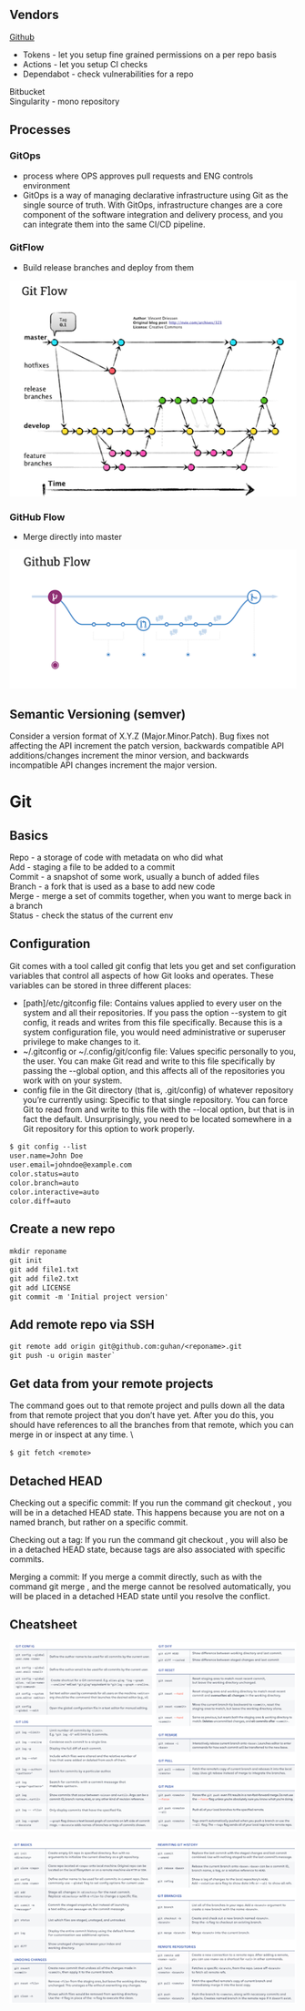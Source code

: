 
## Vendors
[Github](https://github.com)
- Tokens - let you setup fine grained permissions on a per repo basis
- Actions - let you setup CI checks 
- Dependabot - check vulnerabilities for a repo
  
Bitbucket \
Singularity - mono repository

## Processes
### GitOps 
- process where OPS approves pull requests and ENG controls environment
- GitOps is a way of managing declarative infrastructure using Git as the single source of truth. With GitOps, infrastructure changes are a core component of the software integration and delivery process, and you can integrate them into the same CI/CD pipeline. 


### GitFlow 
- Build release branches and deploy from them
  
![GitFlow](/images/gitflow.png)

### GitHub Flow
- Merge directly into master
  
![GitHub Flow](/images/githubflow.png)

## Semantic Versioning (semver)
Consider a version format of X.Y.Z (Major.Minor.Patch). Bug fixes not affecting the API increment the patch version, backwards compatible API additions/changes increment the minor version, and backwards incompatible API changes increment the major version.




# Git

## Basics
Repo - a storage of code with metadata on who did what \
Add - staging a file to be added to a commit \
Commit - a snapshot of some work, usually a bunch of added files \
Branch - a fork that is used as a base to add new code \
Merge - merge a set of commits together, when you want to merge back in a branch \
Status - check the status of the current env 

## Configuration
Git comes with a tool called git config that lets you get and set configuration variables that control all aspects of how Git looks and operates. These variables can be stored in three different places: 
- [path]/etc/gitconfig file: Contains values applied to every user on the system and all their repositories. If you pass the option --system to git config, it reads and writes from this file specifically. Because this is a system configuration file, you would need administrative or superuser privilege to make changes to it. 
- ~/.gitconfig or ~/.config/git/config file: Values specific personally to you, the user. You can make Git read and write to this file specifically by passing the --global option, and this affects all of the repositories you work with on your system.
- config file in the Git directory (that is, .git/config) of whatever repository you’re currently using: Specific to that single repository. You can force Git to read from and write to this file with the --local option, but that is in fact the default. Unsurprisingly, you need to be located somewhere in a Git repository for this option to work properly.

```
$ git config --list 
user.name=John Doe 
user.email=johndoe@example.com 
color.status=auto 
color.branch=auto 
color.interactive=auto 
color.diff=auto
```

## Create a new repo
```
mkdir reponame 
git init 
git add file1.txt 
git add file2.txt 
git add LICENSE 
git commit -m 'Initial project version'
```

## Add remote repo via SSH
```
git remote add origin git@github.com:guhan/<reponame>.git 
git push -u origin master`
```

## Get data from your remote projects
The command goes out to that remote project and pulls down all the data from that remote project that you don’t have yet. After you do this, you should have references to all the branches from that remote, which you can merge in or inspect at any time. \

`$ git fetch <remote>`

## Detached HEAD
Checking out a specific commit: If you run the command git checkout <commit-hash>, you will be in a detached HEAD state. This happens because you are not on a named branch, but rather on a specific commit.

Checking out a tag: If you run the command git checkout <tag-name>, you will also be in a detached HEAD state, because tags are also associated with specific commits.

Merging a commit: If you merge a commit directly, such as with the command git merge <commit-hash>, and the merge cannot be resolved automatically, you will be placed in a detached HEAD state until you resolve the conflict.


## Cheatsheet

![1](/images/gitcheatsheet1.png)

![2](/images/gitcheatsheet2.png)



